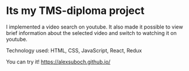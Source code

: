 # Its my TMS-diploma project

I implemented a video search on youtube.
It also made it possible to view brief information about the selected video and switch to watching it on youtube.


Technology used: HTML, CSS, JavaScript, React, Redux

You can try it!
https://alexsuboch.github.io/
